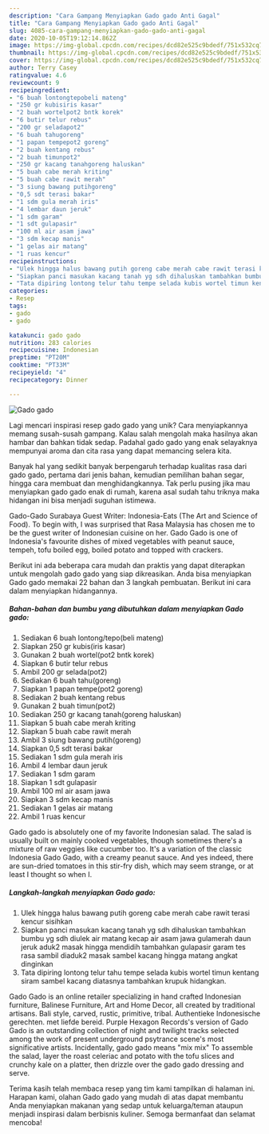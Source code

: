 ```yaml
---
description: "Cara Gampang Menyiapkan Gado gado Anti Gagal"
title: "Cara Gampang Menyiapkan Gado gado Anti Gagal"
slug: 4085-cara-gampang-menyiapkan-gado-gado-anti-gagal
date: 2020-10-05T19:12:14.862Z
image: https://img-global.cpcdn.com/recipes/dcd82e525c9bdedf/751x532cq70/gado-gado-foto-resep-utama.jpg
thumbnail: https://img-global.cpcdn.com/recipes/dcd82e525c9bdedf/751x532cq70/gado-gado-foto-resep-utama.jpg
cover: https://img-global.cpcdn.com/recipes/dcd82e525c9bdedf/751x532cq70/gado-gado-foto-resep-utama.jpg
author: Terry Casey
ratingvalue: 4.6
reviewcount: 9
recipeingredient:
- "6 buah lontongtepobeli mateng"
- "250 gr kubisiris kasar"
- "2 buah wortelpot2 bntk korek"
- "6 butir telur rebus"
- "200 gr seladapot2"
- "6 buah tahugoreng"
- "1 papan tempepot2 goreng"
- "2 buah kentang rebus"
- "2 buah timunpot2"
- "250 gr kacang tanahgoreng haluskan"
- "5 buah cabe merah kriting"
- "5 buah cabe rawit merah"
- "3 siung bawang putihgoreng"
- "0,5 sdt terasi bakar"
- "1 sdm gula merah iris"
- "4 lembar daun jeruk"
- "1 sdm garam"
- "1 sdt gulapasir"
- "100 ml air asam jawa"
- "3 sdm kecap manis"
- "1 gelas air matang"
- "1 ruas kencur"
recipeinstructions:
- "Ulek hingga halus bawang putih goreng cabe merah cabe rawit terasi kencur sisihkan"
- "Siapkan panci masukan kacang tanah yg sdh dihaluskan tambahkan bumbu yg sdh diulek air matang kecap air asam jawa gulamerah daun jeruk aduk2 masak hingga mendidih tambahkan gulapasir garam tes rasa sambil diaduk2 masak sambel kacang hingga matang angkat dinginkan"
- "Tata dipiring lontong telur tahu tempe selada kubis wortel timun kentang siram sambel kacang diatasnya tambahkan krupuk hidangkan."
categories:
- Resep
tags:
- gado
- gado

katakunci: gado gado 
nutrition: 283 calories
recipecuisine: Indonesian
preptime: "PT20M"
cooktime: "PT33M"
recipeyield: "4"
recipecategory: Dinner

---
```



![Gado gado](https://img-global.cpcdn.com/recipes/dcd82e525c9bdedf/751x532cq70/gado-gado-foto-resep-utama.jpg)

Lagi mencari inspirasi resep gado gado yang unik? Cara menyiapkannya memang susah-susah gampang. Kalau salah mengolah maka hasilnya akan hambar dan bahkan tidak sedap. Padahal gado gado yang enak selayaknya mempunyai aroma dan cita rasa yang dapat memancing selera kita.

Banyak hal yang sedikit banyak berpengaruh terhadap kualitas rasa dari gado gado, pertama dari jenis bahan, kemudian pemilihan bahan segar, hingga cara membuat dan menghidangkannya. Tak perlu pusing jika mau menyiapkan gado gado enak di rumah, karena asal sudah tahu triknya maka hidangan ini bisa menjadi suguhan istimewa.

Gado-Gado Surabaya Guest Writer: Indonesia-Eats (The Art and Science of Food). To begin with, I was surprised that Rasa Malaysia has chosen me to be the guest writer of Indonesian cuisine on her. Gado Gado is one of Indonesia&#39;s favourite dishes of mixed vegetables with peanut sauce, tempeh, tofu boiled egg, boiled potato and topped with crackers.


Berikut ini ada beberapa cara mudah dan praktis yang dapat diterapkan untuk mengolah gado gado yang siap dikreasikan. Anda bisa menyiapkan Gado gado memakai 22 bahan dan 3 langkah pembuatan. Berikut ini cara dalam menyiapkan hidangannya.

<!--inarticleads1-->

##### Bahan-bahan dan bumbu yang dibutuhkan dalam menyiapkan Gado gado:

1. Sediakan 6 buah lontong/tepo(beli mateng)
1. Siapkan 250 gr kubis(iris kasar)
1. Gunakan 2 buah wortel(pot2 bntk korek)
1. Siapkan 6 butir telur rebus
1. Ambil 200 gr selada(pot2)
1. Sediakan 6 buah tahu(goreng)
1. Siapkan 1 papan tempe(pot2 goreng)
1. Sediakan 2 buah kentang rebus
1. Gunakan 2 buah timun(pot2)
1. Sediakan 250 gr kacang tanah(goreng haluskan)
1. Siapkan 5 buah cabe merah kriting
1. Siapkan 5 buah cabe rawit merah
1. Ambil 3 siung bawang putih(goreng)
1. Siapkan 0,5 sdt terasi bakar
1. Sediakan 1 sdm gula merah iris
1. Ambil 4 lembar daun jeruk
1. Sediakan 1 sdm garam
1. Siapkan 1 sdt gulapasir
1. Ambil 100 ml air asam jawa
1. Siapkan 3 sdm kecap manis
1. Sediakan 1 gelas air matang
1. Ambil 1 ruas kencur


Gado gado is absolutely one of my favorite Indonesian salad. The salad is usually built on mainly cooked vegetables, though sometimes there&#39;s a mixture of raw veggies like cucumber too. It&#39;s a variation of the classic Indonesia Gado Gado, with a creamy peanut sauce. And yes indeed, there are sun-dried tomatoes in this stir-fry dish, which may seem strange, or at least I thought so when I. 

<!--inarticleads2-->

##### Langkah-langkah menyiapkan Gado gado:

1. Ulek hingga halus bawang putih goreng cabe merah cabe rawit terasi kencur sisihkan
1. Siapkan panci masukan kacang tanah yg sdh dihaluskan tambahkan bumbu yg sdh diulek air matang kecap air asam jawa gulamerah daun jeruk aduk2 masak hingga mendidih tambahkan gulapasir garam tes rasa sambil diaduk2 masak sambel kacang hingga matang angkat dinginkan
1. Tata dipiring lontong telur tahu tempe selada kubis wortel timun kentang siram sambel kacang diatasnya tambahkan krupuk hidangkan.


Gado Gado is an online retailer specializing in hand crafted Indonesian furniture, Balinese Furniture, Art and Home Decor, all created by traditional artisans. Bali style, carved, rustic, primitive, tribal. Authentieke Indonesische gerechten. met liefde bereid. Purple Hexagon Records&#39;s version of Gado Gado is an outstanding collection of night and twilight tracks selected among the work of present underground psytrance scene&#39;s most significative artists. Incidentally, gado gado means &#34;mix mix&#34; To assemble the salad, layer the roast celeriac and potato with the tofu slices and crunchy kale on a platter, then drizzle over the gado gado dressing and serve. 

Terima kasih telah membaca resep yang tim kami tampilkan di halaman ini. Harapan kami, olahan Gado gado yang mudah di atas dapat membantu Anda menyiapkan makanan yang sedap untuk keluarga/teman ataupun menjadi inspirasi dalam berbisnis kuliner. Semoga bermanfaat dan selamat mencoba!
